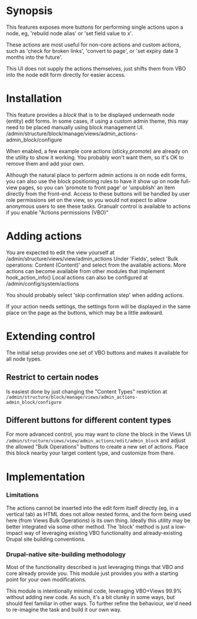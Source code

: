 # Synopsis

This features exposes more buttons for performing single actions upon a node,
 eg, 'rebuild node alias' or 'set field value to x'.

These actions are most useful for non-core actions and custom actions, such as
 'check for broken links', 'convert to page',
 or 'set expiry date 3 months into the future'.
 
This UI does not supply the actions themselves, just shifts them from
 VBO into the node edit form directly for easier access.

# Installation

This feature provides a *block* that is to be displayed underneath
 node (entity) edit forms.
In some cases, if using a custom admin theme, this may need to be placed
 manually using block management UI.
 /admin/structure/block/manage/views/admin_actions-admin_block/configure
 
When enabled, a few example core actions (sticky,promote) are already on the
 utility to show it working.
 You probably won't want them, so it's OK to remove them and add your own.
 
Although the natural place to perform admin actions is on node edit forms, 
 you can also use the block positioning rules to have it show up on node
 full-view pages, so you can 'promote to front page' or 'unpublish' an item
 directly from the front-end.
 Access to these buttons will be handled by user role permissions set on the
 view, so you would not expect to allow anonymous users to see these tasks.
 Granualr control is available to actions if you enable 
 "Actions permissions (VBO)"
 
# Adding actions

You are expected to edit the view yourself at
 /admin/structure/views/view/admin_actions
 Under 'Fields', select 'Bulk operations: Content (Content)'
 and select from the available actions.
More actions can become available from other modules that implement
 hook_action_info() 
Local actions can also be configured at /admin/config/system/actions

You should probably select 'skip confirmation step' when adding actions.

If your action needs settings, the settings form will be displayed 
 in the same place on the page as the buttons, which may be a little awkward.

# Extending control

The initial setup provides one set of VBO buttons and makes it available
 for all node types.

## Restrict to certain nodes

Is easiest done by just changing the "Content Types" restriction at
 `/admin/structure/block/manage/views/admin_actions-admin_block/configure`

## Different buttons for different content types

For more advanced control, you may want to *clone* the block in the Views UI
`/admin/structure/views/view/admin_actions/edit/admin_block`
and adjust the allowed "Bulk Operations" buttons to create a new set of actions.
Place this block nearby your target content type, and customize from there.
 
# Implementation

### Limitations
The actions cannot be inserted into the edit form itself directly
 (eg, in a vertical tab)
 as HTML does not allow nested forms, and the form being used here
 (from Views Bulk Operations) is its own thing.
Ideally this utility may be better integrated via some other method.
The 'block' method is just a low-impact way of leveraging
 existing VBO functionality and already-existing
 Drupal site building conventions.

### Drupal-native site-building methodology

Most of the functionality described is just leveraging things that VBO
 and core already provide you. 
 This module just provides you with a starting point for your own modifications.

This module is intentionally minimal code, leveraging VBO+Views 99.9% without
 adding new code. As such, it's a bit clunky in some ways,
 but should feel familiar in other ways.
To further refine the behaviour, we'd need to re-imagine the task and build
 it our own way.